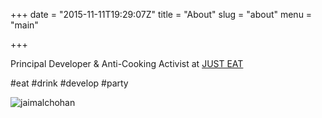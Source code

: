 +++
date = "2015-11-11T19:29:07Z"
title = "About"
slug = "about"
menu = "main"

+++

Principal Developer & Anti-Cooking Activist at [JUST EAT](http://www,just-eat.co.uk)

#eat #drink #develop #party

![jaimalchohan](https://media.licdn.com/media/AAEAAQAAAAAAAAPuAAAAJGJmMmU3NTEwLTU4ZDItNDBmNy05YTcxLTRjZTQ3OGM3ZDkyMQ.jpg)
